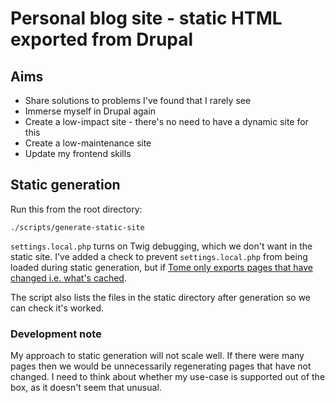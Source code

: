 # Personal blog site - static HTML exported from Drupal

## Aims

- Share solutions to problems I've found that I rarely see
- Immerse myself in Drupal again
- Create a low-impact site - there's no need to have a dynamic site for this
- Create a low-maintenance site
- Update my frontend skills

## Static generation

Run this from the root directory:

```
./scripts/generate-static-site
```

`settings.local.php` turns on Twig debugging, which we don't want in the static site. I've added a check to prevent `settings.local.php` from being loaded during static generation, but if [Tome only exports pages that have changed i.e. what's cached](https://www.drupal.org/project/tome/issues/3023453#comment-12917230). 

The script also lists the files in the static directory after generation so we can check it's worked.

### Development note

My approach to static generation will not scale well. If there were many pages then we would be unnecessarily regenerating pages that have not changed. I need to think about whether my use-case is supported out of the box, as it doesn't seem that unusual.